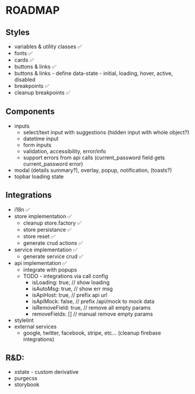 # ROADMAP

## Styles

- variables & utility classes ✅
- fonts ✅
- cards ✅
- buttons & links ✅
- buttons & links - define data-state - initial, loading, hover, active, disabled
- breakpoints ✅
- cleanup breakpoints ✅

## Components

- inputs
  - select/text input with suggestions (hidden input with whole object?)
  - datetime input
  - form inputs
  - validation, accessibility, error/info
  - support errors from api calls (current_password field gets current_password error)
- modal (details summary?), overlay, popup, notification, (toasts?)
- topbar loading state

## Integrations

- i18n ✅
- store implementation ✅
  - cleanup store.factory ✅
  - store persistance ✅
  - store reset ✅
  - generate crud actions ✅
- service implementation ✅
  - generate service crud ✅
- api implementation ✅
  - integrate with popups
  - TODO - integrations via call config
    - isLoading: true, // show loading
    - isAutoMsg: true, // show err msg
    - isApiHost: true, // prefix api url
    - isApiMock: false, // prefix /api/mock to mock data
    - isRemoveField: true, // remove all empty params
    - removeFields: [] // manual remove empty params
- stylelint
- external services
  - google, twitter, facebook, stripe, etc... (cleanup firebase integrations)

## R&D:

- xstate - custom derivative
- purgecss
- storybook
